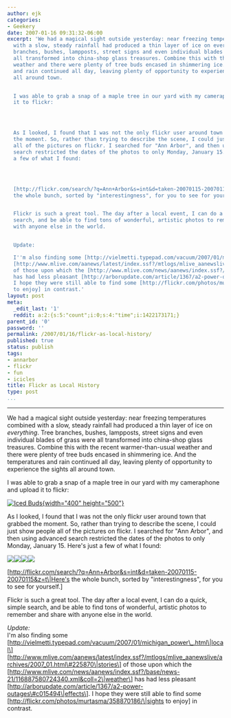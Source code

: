 ```yaml
---
author: ejk
categories:
- Geekery
date: 2007-01-16 09:31:32-06:00
excerpt: 'We had a magical sight outside yesterday: near freezing temperatures combined
  with a slow, steady rainfall had produced a thin layer of ice on everything. Tree
  branches, bushes, lampposts, street signs and even individual blades of grass were
  all transformed into china-shop glass treasures. Combine this with the recent warmer-than-usual
  weather and there were plenty of tree buds encased in shimmering ice. And the temperatures
  and rain continued all day, leaving plenty of opportunity to experience the sights
  all around town.


  I was able to grab a snap of a maple tree in our yard with my cameraphone and upload
  it to flickr:




  As I looked, I found that I was not the only flickr user around town that grabbed
  the moment. So, rather than trying to describe the scene, I could just show people
  all of the pictures on flickr. I searched for "Ann Arbor", and then using advanced
  search restricted the dates of the photos to only Monday, January 15. Here''s just
  a few of what I found:




  [http://flickr.com/search/?q=Ann+Arbor&s=int&d=taken-20070115-20070115&z=t|Here''s
  the whole bunch, sorted by "interestingness", for you to see for yourself.]


  Flickr is such a great tool. The day after a local event, I can do a quick, simple
  search, and be able to find tons of wonderful, artistic photos to remember and share
  with anyone else in the world.


  Update:

  I''m also finding some [http://vielmetti.typepad.com/vacuum/2007/01/michigan_power_.html|local]
  [http://www.mlive.com/aanews/latest/index.ssf?/mtlogs/mlive_aanewslive/archives/2007_01.html#225870|stories]
  of those upon which the [http://www.mlive.com/news/aanews/index.ssf?/base/news-21/116887580724340.xml&coll=2|weather]
  has had less pleasant [http://arborupdate.com/article/1367/a2-power-outages#c015494|effects].
  I hope they were still able to find some [http://flickr.com/photos/murtasma/358870186/|sights
  to enjoy] in contrast.'
layout: post
meta:
  _edit_last: '1'
  reddit: a:2:{s:5:"count";i:0;s:4:"time";i:1422173171;}
parent_id: '0'
password: ''
permalink: /2007/01/16/flickr-as-local-history/
published: true
status: publish
tags:
- annarbor
- flickr
- fun
- icicles
title: Flickr as Local History
type: post
...
```

---

We had a magical sight outside yesterday: near freezing temperatures combined with a slow, steady rainfall had produced a thin layer of ice on *everything*. Tree branches, bushes, lampposts, street signs and even individual blades of grass were all transformed into china-shop glass treasures. Combine this with the recent warmer-than-usual weather and there were plenty of tree buds encased in shimmering ice. And the temperatures and rain continued all day, leaving plenty of opportunity to experience the sights all around town.

I was able to grab a snap of a maple tree in our yard with my cameraphone and upload it to flickr:

[![Iced Buds](%7B%7B%20site.baseurl%20%7D%7D/assets/2007/01/358519227_d382bb6ff8.jpg){width="400" height="500"}](http://www.flickr.com/photos/ejk/358519227/ "Photo Sharing")

As I looked, I found that I was not the only flickr user around town that grabbed the moment. So, rather than trying to describe the scene, I could just show people all of the pictures on flickr. I searched for "Ann Arbor", and then using advanced search restricted the dates of the photos to only Monday, January 15. Here's just a few of what I found:

[![](%7B%7B%20site.baseurl%20%7D%7D/assets/2007/01/358492392_612380f69f_m.jpg)](http://flickr.com/photos/anikarenina/358492392/)[![](%7B%7B%20site.baseurl%20%7D%7D/assets/2007/01/358725997_8c9db375ef_m.jpg)](http://flickr.com/photos/mbietz/358725997/)[![](%7B%7B%20site.baseurl%20%7D%7D/assets/2007/01/358982155_4eafc98415_m.jpg)](http://flickr.com/photos/mfobrien/358982155/)[![](%7B%7B%20site.baseurl%20%7D%7D/assets/2007/01/358612819_ba9d4e2181_m.jpg)](http://flickr.com/photos/bostonfaninmichigan/358612819/)

\[http://flickr.com/search/?q=Ann+Arbor&s=int&d=taken-20070115-20070115&z=t\|Here's the whole bunch, sorted by "interestingness", for you to see for yourself.\]

Flickr is such a great tool. The day after a local event, I can do a quick, simple search, and be able to find tons of wonderful, artistic photos to remember and share with anyone else in the world.

*Update:*\
I'm also finding some \[http://vielmetti.typepad.com/vacuum/2007/01/michigan_power\_.html\|local\] \[http://www.mlive.com/aanews/latest/index.ssf?/mtlogs/mlive_aanewslive/archives/2007_01.html\#225870\|stories\] of those upon which the \[http://www.mlive.com/news/aanews/index.ssf?/base/news-21/116887580724340.xml&coll=2\|weather\] has had less pleasant \[http://arborupdate.com/article/1367/a2-power-outages\#c015494\|effects\]. I hope they were still able to find some \[http://flickr.com/photos/murtasma/358870186/\|sights to enjoy\] in contrast.
